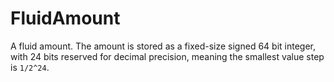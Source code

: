 # FluidAmount

A fluid amount. The amount is stored as a fixed-size signed 64 bit integer, with 24 bits reserved for decimal precision, meaning the smallest value step is `1/2^24`.

